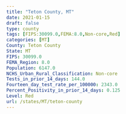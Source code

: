 ```yaml
---
title: "Teton County, MT"
date: 2021-01-15
draft: false
type: county
tags: [FIPS:30099.0,FEMA:8.0,Non-core,Red]
categories: [MT]
County: Teton County
State: MT
FIPS: 30099.0
FEMA_Region: 8.0
Population: 6147.0
NCHS_Urban_Rural_Classification: Non-core
Tests_in_prior_14_days: 144.0
Fourteen_day_test_rate_per_100000: 2343.0
Percent_Positivity_in_prior_14_days: 0.125
Level: Red
url: /states/MT/teton-county
---
```



